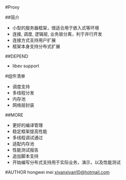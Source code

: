 #Proxy

##简介
 - 小型的服务器框架，很适合用于嵌入式等环境
 - 连接, 调度, 逻辑层, 业务层分离，利于并行开发
 - 连接方式支持用户扩展
 - 框架本身支持分布式扩展

##DEPEND
 - libev support

#组件清单
 - 调度支持
 - 多线程分发
 - 内存池
 - 网络层封装

##MORE
 - 更好的编译管理
 - 稳定框架提高性能
 - 多线程调试通过
 - 适配内存池
 - 性能测试报告
 - 追加脚本支持
 - 开始编写分布式支持用于实际业务，演示，以及性能测试

#AUTHOR 
    hongwei mei
    xiyanxiyan10@hotmail.com
